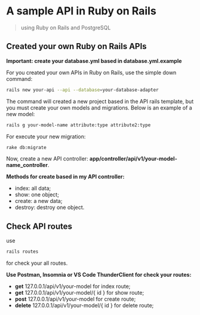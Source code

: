# A sample API in Ruby on Rails
> using Ruby on Rails and PostgreSQL

## Created your own Ruby on Rails APIs

**Important: create your database.yml based in database.yml.example**

For you created your own APIs in Ruby on Rails, use the simple down command:

```bash
rails new your-api --api --database=your-database-adapter
```

The command will created a new project based in the API rails template, but you must create your own models and migrations. Below is an example of a new model:

```bash
rails g your-model-name attribute:type attribute2:type
```

For execute your new migration:

```bash
rake db:migrate
```

Now, create a new API controller: **app/controller/api/v1/your-model-name_controller**.

**Methods for create based in my API controller:**

- index: all data;
- show: one object;
- create: a new data;
- destroy: destroy one object.

## Check API routes

use

```bash
rails routes
```

for check your all routes.

**Use Postman, Insomnia or VS Code ThunderClient for check your routes:**

- **get**    127.0.0.1/api/v1/your-model for index route;
- **get** 127.0.0.1/api/v1/your-model/{ id } for show route;
- **post**   127.0.0.1/api/v1/your-model for create route;
- **delete** 127.0.0.1/api/v1/your-model/{ id } for delete route;
